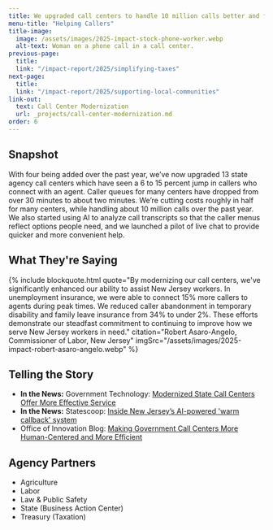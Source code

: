 ```yaml
---
title: We upgraded call centers to handle 10 million calls better and faster.
menu-title: "Helping Callers"
title-image:
  image: /assets/images/2025-impact-stock-phone-worker.webp
  alt-text: Woman on a phone call in a call center.
previous-page:
  title:
  link: "/impact-report/2025/simplifying-taxes"
next-page:
  title:
  link: "/impact-report/2025/supporting-local-communities"
link-out:
  text: Call Center Modernization
  url: _projects/call-center-modernization.md
order: 6
---
```


## Snapshot

With four being added over the past year, we’ve now upgraded 13 state agency call centers which have seen a 6 to 15 percent jump in callers who connect with an agent. Caller queues for many centers have dropped from over 30 minutes to about two minutes. We’re cutting costs roughly in half for many centers, while handling about 10 million calls over the past year. We also started using AI to analyze call transcripts so that the caller menus reflect options people need, and we launched a pilot of live chat to provide quicker and more convenient help.

## What They're Saying

{% include blockquote.html quote="By modernizing our call centers, we've significantly enhanced our ability to assist New Jersey workers. In unemployment insurance, we were able to connect 15% more callers to agents during peak times. We reduced caller abandonment in temporary disability and family leave insurance from 34% to under 2%. These efforts demonstrate our steadfast commitment to continuing to improve how we serve New Jersey workers in need." citation="Robert Asaro-Angelo, Commissioner of Labor, New Jersey" imgSrc="/assets/images/2025-impact-robert-asaro-angelo.webp" %}

## Telling the Story

- **In the News:** Government Technology: [Modernized State Call Centers Offer More Effective Service](https://www.govtech.com/gov-experience/modernized-state-call-centers-offer-more-effective-service)
- **In the News:** Statescoop: [Inside New Jersey’s AI-powered 'warm callback' system](https://statescoop.com/radio/inside-new-jerseys-ai-powered-warm-callback-system/)
- Office of Innovation Blog: [Making Government Call Centers More Human-Centered and More Efficient](https://innovation.nj.gov/blog/2025-06-05-callcentermodernization/)

## Agency Partners

- Agriculture
- Labor
- Law & Public Safety
- State (Business Action Center)
- Treasury (Taxation)
